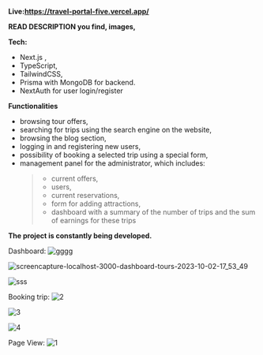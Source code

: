 **Live:https://travel-portal-five.vercel.app/**

**READ DESCRIPTION you find, images,**

**Tech:**

-   Next.js ,
-   TypeScript,
-   TailwindCSS,
-   Prisma with MongoDB for backend.
-   NextAuth for user login/register

**Functionalities**

-   browsing tour offers,
-   searching for trips using the search engine on the website,
-   browsing the blog section,
-   logging in and registering new users,
-   possibility of booking a selected trip using a special form,
-   management panel for the administrator, which includes:
    > -   current offers,
    > -   users,
    > -   current reservations,
    > -   form for adding attractions,
    > -   dashboard with a summary of the number of trips and the sum of earnings for these trips

**The project is constantly being developed.**

Dashboard:
![gggg](https://github.com/mkropidlowski/travel-portal/assets/16814863/8ba46a7b-c213-422f-8a7a-4c0fc015b836)

![screencapture-localhost-3000-dashboard-tours-2023-10-02-17_53_49](https://github.com/mkropidlowski/travel-portal/assets/16814863/1e84aac5-3b31-4a8b-a94d-74624aec061e)

![sss](https://github.com/mkropidlowski/travel-portal/assets/16814863/ddb72f4b-2812-42e9-b0eb-f67a90f1b983)

Booking trip:
![2](https://github.com/mkropidlowski/travel-portal/assets/16814863/665d5f47-2c63-412a-8327-9b6c9f93b6af)

![3](https://github.com/mkropidlowski/travel-portal/assets/16814863/460c29c6-25bd-4d06-86b5-1d8ab8fdf452)

![4](https://github.com/mkropidlowski/travel-portal/assets/16814863/9aee37b9-9af1-4b4e-b0c0-db619edc61a6)

Page View:
![1](https://github.com/mkropidlowski/travel-portal/assets/16814863/2d109a39-3f93-4b74-9bc1-02773322f1c7)
